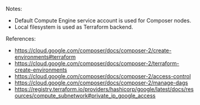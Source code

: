 Notes:
- Default Compute Engine service account is used for Composer nodes.
- Local filesystem is used as Terraform backend.

References:
- https://cloud.google.com/composer/docs/composer-2/create-environments#terraform
- https://cloud.google.com/composer/docs/composer-2/terraform-create-environments
- https://cloud.google.com/composer/docs/composer-2/access-control
- https://cloud.google.com/composer/docs/composer-2/manage-dags
- https://registry.terraform.io/providers/hashicorp/google/latest/docs/resources/compute_subnetwork#private_ip_google_access
